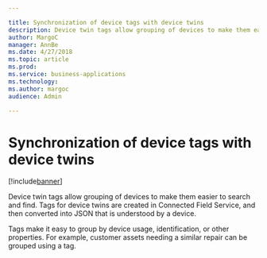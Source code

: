 ```yaml
---

title: Synchronization of device tags with device twins
description: Device twin tags allow grouping of devices to make them easier to search and find.
author: MargoC
manager: AnnBe
ms.date: 4/27/2018
ms.topic: article
ms.prod: 
ms.service: business-applications
ms.technology: 
ms.author: margoc
audience: Admin

---
```

#  Synchronization of device tags with device twins




[!include[banner](../../../../includes/banner.md)]

Device twin tags allow grouping of devices to make them easier to search and
find. Tags for device twins are created in Connected Field Service, and then
converted into JSON that is understood by a device.

Tags make it easy to group by device usage, identification, or other properties.
For example, customer assets needing a similar repair can be grouped using a
tag.

